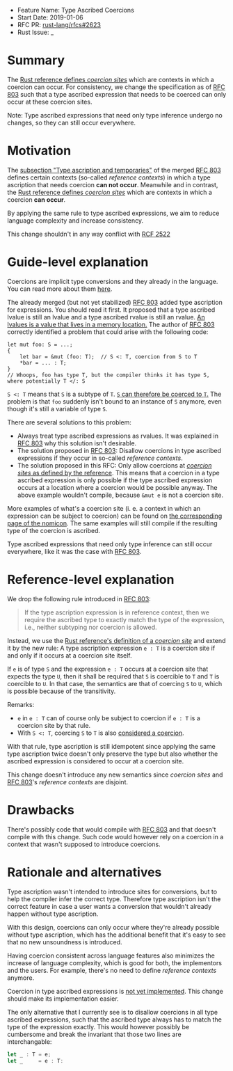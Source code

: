 - Feature Name: Type Ascribed Coercions
- Start Date: 2019-01-06
- RFC PR: [rust-lang/rfcs#2623](https://github.com/rust-lang/rfcs/pull/2623)
- Rust Issue: _

[RFC 803]: https://github.com/rust-lang/rfcs/blob/master/text/0803-type-ascription.md
[RCF 2522]: https://github.com/rust-lang/rfcs/pull/2522

# Summary
[summary]: #summary

The
[Rust reference defines *coercion sites*](https://doc.rust-lang.org/reference/type-coercions.html#coercion-sites)
which are contexts in which a coercion can occur.
For consistency, we change the specification as of [RFC 803] such that a type
ascribed expression that needs to be coerced can only occur at these coercion
sites.

Note:
Type ascribed expressions that need only type inference undergo no changes, so
they can still occur everywhere.

# Motivation
[motivation]: #motivation

The
[subsection "Type ascription and temporaries"](https://github.com/rust-lang/rfcs/blob/master/text/0803-type-ascription.md#type-ascription-and-temporaries)
of the merged [RFC 803] defines certain contexts (so-called *reference
contexts*) in which a type ascription that needs coercion **can not occur**.
Meanwhile and in contrast, the
[Rust reference defines *coercion sites*](https://doc.rust-lang.org/reference/type-coercions.html#coercion-sites)
which are contexts in which a coercion **can occur**.

By applying the same rule to type ascribed expressions, we aim to reduce language complexity and increase consistency.

This change shouldn't in any way conflict with [RCF 2522]

# Guide-level explanation
[guide-level-explanation]: #guide-level-explanation

Coercions are implicit type conversions and they already in the language.
You can read more about them
[here](https://doc.rust-lang.org/nomicon/coercions.html).

The already merged (but not yet stabilized) [RFC 803] added type ascription for
expressions.
You should read it first.
It proposed that a type ascribed lvalue is still an lvalue and a type ascribed
rvalue is still an rvalue.
[An lvalues is a value that lives in a memory location.](https://stackoverflow.com/a/42313956/7350842)
The author of [RFC 803] correctly identified a problem that could arise with
the following code:

```
let mut foo: S = ...;
{
    let bar = &mut (foo: T);  // S <: T, coercion from S to T
    *bar = ... : T;
}
// Whoops, foo has type T, but the compiler thinks it has type S, where potentially T </: S
```

`S <: T` means that `S` is a subtype of `T`.
[`S` can therefore be coerced to `T`.](https://doc.rust-lang.org/reference/type-coercions.html#coercion-types)
The problem is that `foo` suddenly isn't bound to an instance of `S` anymore,
even though it's still a variable of type `S`.

There are several solutions to this problem:

* Always treat type ascribed expressions as rvalues.
  It was explained in [RFC 803] why this solution isn't desirable.
* The solution proposed in [RFC 803]:
  Disallow coercions in type ascribed expressions if they occur in so-called
  *reference contexts*.
* The solution proposed in this RFC:
  Only allow coercions at
  [*coercion sites* as defined by the reference](https://doc.rust-lang.org/reference/type-coercions.html#coercion-sites).
  This means that a coercion in a type ascribed expression is only possible
  if the type ascribed expression occurs at a location where a coercion
  would be possible anyway.
  The above example wouldn't compile, because `&mut e` is not a coercion site.

More examples of what's a coercion site (i. e. a context in which an expression
can be subject to coercion) can be found on
[the corresponding page of the nomicon](https://doc.rust-lang.org/nomicon/coercions.html).
The same examples will still compile if the resulting type of the coercion is
ascribed.

Type ascribed expressions that need only type inference can still occur
everywhere, like it was the case with [RFC 803].

# Reference-level explanation
[reference-level-explanation]: #reference-level-explanation

We drop the following rule introduced in [RFC 803]:

> If the type ascription expression is
in reference context, then we require the ascribed type to exactly match the
type of the expression, i.e., neither subtyping nor coercion is allowed.

Instead, we use the
[Rust reference's definition of a *coercion site*](https://doc.rust-lang.org/reference/type-coercions.html#coercion-sites) and extend it by the new rule:
A type ascription expression `e : T` is a coercion site if and only if it
occurs at a coercion site itself.

If `e` is of type `S` and the expression `e : T` occurs at a coercion site that
expects the type `U`, then it shall be required that `S` is coercible to `T`
and `T` is coercible to `U`.
In that case, the semantics are that of coercing `S` to `U`, which is possible
because of the transitivity.

Remarks:

  * `e` in `e : T` can of course only be subject to coercion if `e : T` is a coercion site by that rule.
  * With `S <: T`, coercing `S` to `T` is also
  [considered a coercion](https://doc.rust-lang.org/reference/type-coercions.html#coercion-types).

With that rule, type ascription is still idempotent since applying the same
type ascription twice doesn't only preserve the type but also whether the
ascribed expression is considered to occur at a coercion site.

This change doesn't introduce any new semantics since *coercion sites* and
[RFC 803]'s *reference contexts* are disjoint.

# Drawbacks
[drawbacks]: #drawbacks

There's possibly code that would compile with [RFC 803] and that doesn't
compile with this change.
Such code would however rely on a coercion in a context that wasn't supposed to
introduce coercions.

# Rationale and alternatives
[rationale-and-alternatives]: #rationale-and-alternatives

Type ascription wasn't intended to introduce sites for conversions, but to help
the compiler infer the correct type.
Therefore type ascription isn't the correct feature in case a user wants a
conversion that wouldn't already happen without type ascription.

With this design, coercions can only occur where they're already possible
without type ascription, which has the additional benefit that it's easy to see
that no new unsoundness is introduced.

Having coercion consistent across language features also minimizes the increase
of language complexity, which is good for both, the implementors and the users.
For example, there's no need to define *reference contexts* anymore.

Coercion in type ascribed expressions is
[not yet implemented](https://play.rust-lang.org/?version=nightly&mode=debug&edition=2018&gist=825110d9744d502cf30544e3c86ed37c).
This change should make its implementation easier.

The only alternative that I currently see is to disallow coercions in all type
ascribed expressions, such that the ascribed type always has to match the type
of the expression exactly.
This would however possibly be cumbersome and break the invariant that those
two lines are interchangable:

```rust
let _ : T = e;
let _     = e : T:
```
